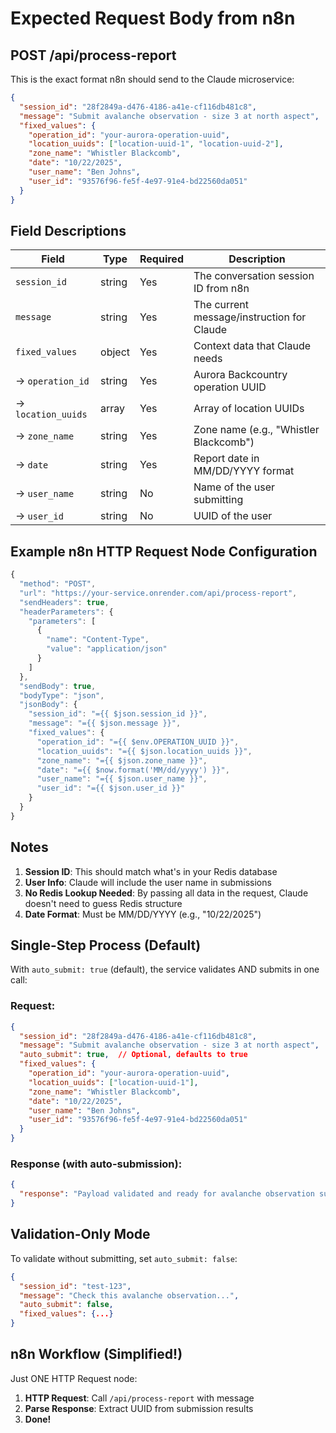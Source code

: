 # Expected Request Body from n8n

## POST /api/process-report

This is the exact format n8n should send to the Claude microservice:

```json
{
  "session_id": "28f2849a-d476-4186-a41e-cf116db481c8",
  "message": "Submit avalanche observation - size 3 at north aspect",
  "fixed_values": {
    "operation_id": "your-aurora-operation-uuid",
    "location_uuids": ["location-uuid-1", "location-uuid-2"],
    "zone_name": "Whistler Blackcomb",
    "date": "10/22/2025",
    "user_name": "Ben Johns",
    "user_id": "93576f96-fe5f-4e97-91e4-bd22560da051"
  }
}
```

## Field Descriptions

| Field | Type | Required | Description |
|-------|------|----------|-------------|
| `session_id` | string | Yes | The conversation session ID from n8n |
| `message` | string | Yes | The current message/instruction for Claude |
| `fixed_values` | object | Yes | Context data that Claude needs |
| → `operation_id` | string | Yes | Aurora Backcountry operation UUID |
| → `location_uuids` | array | Yes | Array of location UUIDs |
| → `zone_name` | string | Yes | Zone name (e.g., "Whistler Blackcomb") |
| → `date` | string | Yes | Report date in MM/DD/YYYY format |
| → `user_name` | string | No | Name of the user submitting |
| → `user_id` | string | No | UUID of the user |

## Example n8n HTTP Request Node Configuration

```javascript
{
  "method": "POST",
  "url": "https://your-service.onrender.com/api/process-report",
  "sendHeaders": true,
  "headerParameters": {
    "parameters": [
      {
        "name": "Content-Type",
        "value": "application/json"
      }
    ]
  },
  "sendBody": true,
  "bodyType": "json",
  "jsonBody": {
    "session_id": "={{ $json.session_id }}",
    "message": "={{ $json.message }}",
    "fixed_values": {
      "operation_id": "={{ $env.OPERATION_UUID }}",
      "location_uuids": "={{ $json.location_uuids }}",
      "zone_name": "={{ $json.zone_name }}",
      "date": "={{ $now.format('MM/dd/yyyy') }}",
      "user_name": "={{ $json.user_name }}",
      "user_id": "={{ $json.user_id }}"
    }
  }
}
```

## Notes

1. **Session ID**: This should match what's in your Redis database
2. **User Info**: Claude will include the user name in submissions
3. **No Redis Lookup Needed**: By passing all data in the request, Claude doesn't need to guess Redis structure
4. **Date Format**: Must be MM/DD/YYYY (e.g., "10/22/2025")

## Single-Step Process (Default)

With `auto_submit: true` (default), the service validates AND submits in one call:

### Request:
```json
{
  "session_id": "28f2849a-d476-4186-a41e-cf116db481c8",
  "message": "Submit avalanche observation - size 3 at north aspect",
  "auto_submit": true,  // Optional, defaults to true
  "fixed_values": {
    "operation_id": "your-aurora-operation-uuid",
    "location_uuids": ["location-uuid-1"],
    "zone_name": "Whistler Blackcomb",
    "date": "10/22/2025",
    "user_name": "Ben Johns",
    "user_id": "93576f96-fe5f-4e97-91e4-bd22560da051"
  }
}
```

### Response (with auto-submission):
```json
{
  "response": "Payload validated and ready for avalanche observation submission\n\nAuto-submission results:\navalanche_observation: Submitted (UUID: 123e4567-e89b-12d3-a456)"
}
```

## Validation-Only Mode

To validate without submitting, set `auto_submit: false`:

```json
{
  "session_id": "test-123",
  "message": "Check this avalanche observation...",
  "auto_submit": false,
  "fixed_values": {...}
}
```

## n8n Workflow (Simplified!)

Just ONE HTTP Request node:
1. **HTTP Request**: Call `/api/process-report` with message
2. **Parse Response**: Extract UUID from submission results
3. **Done!**
